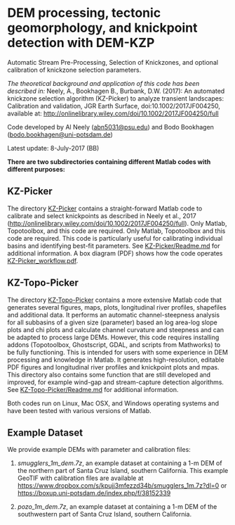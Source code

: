 # DEM processing, tectonic geomorphology, and knickpoint detection with DEM-KZP
Automatic Stream Pre-Processing, Selection of Knickzones, and optional calibration of knickzone selection parameters.

*The theoretical background and application of this code has been described in:*
Neely, A., Bookhagen B., Burbank, D.W. (2017): An automated knickzone selection algorithm (KZ-Picker) to analyze transient landscapes: Calibration and validation, JGR Earth Surface, doi:10.1002/2017JF004250, available at:
http://onlinelibrary.wiley.com/doi/10.1002/2017JF004250/full

Code developed by Al Neely (abn5031@psu.edu) and Bodo Bookhagen (bodo.bookhagen@uni-potsdam.de)

Latest update: 8-July-2017 (BB)

**There are two subdirectories containing different Matlab codes with different purposes:**

## KZ-Picker
The directory [KZ-Picker](KZ-Picker) contains a straight-forward Matlab code to calibrate and select knickpoints as described in Neely et al., 2017 (http://onlinelibrary.wiley.com/doi/10.1002/2017JF004250/full). Only Matlab, Topotoolbox, and this code are required. Only Matlab, Topotoolbox and this code are required. This code is particularly useful for calibrating individual basins and identifying best-fit parameters. See [KZ-Picker/Readme.md](KZ-Picker/Readme.md) for additional information. A box diagram (PDF) shows how the code operates [KZ-Picker_workflow.pdf](KZ-Picker/KZP-Picker_workflow.pdf).

## KZ-Topo-Picker
The directory [KZ-Topo-Picker](KZ-Topo-Picker) contains a more extensive Matlab code that generates several figures, maps, plots, longitudinal river profiles, shapefiles and additional data. It performs an automatic channel-steepness analysis for all subbasins of a given size (parameter) based an log area-log slope plots and chi plots and calculate channel curvature and steepness and can be adapted to process large DEMs.
However, this code requires installing addons (Topotoolbox, Ghostscript, GDAL, and scripts from Mathworks) to be fully functioning. This is intended for users with some experience in DEM processing and knowledge in Matlab. It generates high-resolution, editable PDF figures and longitudinal river profiles and knickpoint plots and mpas. This directory also contains some function that are still developed and improved, for example wind-gap and stream-capture detection algorithms. See [KZ-Topo-Picker/Readme.md](KZ-Topo-Picker/Readme.md) for additional information. 

Both codes run on Linux, Mac OSX, and Windows operating systems and have been tested with various versions of Matlab.

## Example Dataset
We provide example DEMs with parameter and calibration files:
1. _smugglers_1m_dem.7z_, an example dataset at containing a 1-m DEM of the northern part of Santa Cruz Island, southern California. This example GeoTIF with calibration files are available at https://www.dropbox.com/s/kpujj3mfezzd34b/smugglers_1m.7z?dl=0 or https://boxup.uni-potsdam.de/index.php/f/38152339

2. _pozo_1m_dem.7z_, an example dataset at containing a 1-m DEM of the southwestern part of Santa Cruz Island, southern California. 
